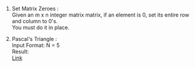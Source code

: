 1. Set Matrix Zeroes :  
    Given an m x n integer matrix matrix, if an element is 0, set its entire row and column to 0's.  
    You must do it in place.  
  
2. Pascal's Triangle :  
    Input Format: N = 5  
    Result:  
                [Link](https://upload.wikimedia.org/wikipedia/commons/0/0d/PascalTriangleAnimated2.gif)

